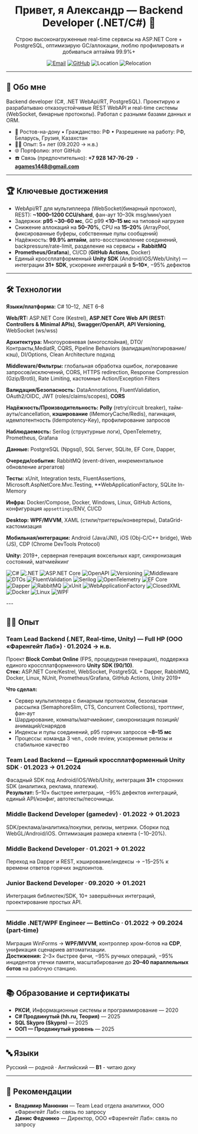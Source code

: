 <h1 align="center">Привет, я Александр — Backend Developer (.NET/C#) 🚀</h1>
<p align="center">
  Строю высоконагруженные real-time сервисы на ASP.NET Core + PostgreSQL, оптимизирую GC/аллокации, люблю профилировать и добиваться аптайма 99.9%+
</p>

<p align="center">
  <a href="mailto:agames1448@gmail.com"><img alt="Email" src="https://img.shields.io/badge/Email-agames1448%40gmail.com-informational?logo=gmail"></a>
  <a href="https://github.com/AlexanderHub99"><img alt="GitHub" src="https://img.shields.io/badge/GitHub-AlexanderHub99-black?logo=github"></a>
  <img alt="Location" src="https://img.shields.io/badge/Москва-RU-blue">
  <img alt="Relocation" src="https://img.shields.io/badge/Готов%20к-релокации%20и%20командировкам-success">
</p>

---

## 🧭 Обо мне
Backend developer (C#, .NET WebApi/RT, PostgreSQL). Проектирую и разрабатываю отказоустойчивые REST WebAPI и real-time системы (WebSocket, бинарные протоколы). Работал с разными базами данных и ORM.
- 📍 Ростов-на-дону • Гражданство: РФ • Разрешение на работу: РФ, Беларусь, Грузия, Казахстан  
- 🧑‍💻 Опыт: 5+ лет (09.2020 → н.в.)  
- 🌐 Портфолио: этот GitHub  
- ☎️ Связь (предпочтительно): **+7 928 147-76-29** ・ **agames1448@gmail.com**

---

## 🏆 Ключевые достижения
- WebApi/RT для мультиплеера (WebSocket(бинарный протокол), REST): **~1000–1200 CCU/shard**, фан-аут 10–30k msg/мин/узел  
- Задержки: **p95 ~30–60 мс**, GC p99 **<10–15 мс** на типовой нагрузке  
- Снижение аллокаций на **50–70%**, CPU на **15–20%** (ArrayPool, фиксированные буферы, собственные пулы сообщений)  
- Надёжность: **99.9% аптайм**, авто-восстановление соединений, backpressure/rate-limit, разделение на сервисы + **RabbitMQ**  
- **Prometheus/Grafana**), CI/CD (**GitHub Actions**, Docker)  
- Единый кроссплатформенный **Unity SDK** (Android/iOS/Web/Unity) — интеграции **31+ SDK**, ускорение интеграций в **5–10×**, −95% дефектов

---

## 🛠️ Технологии

**Языки/платформа:** C# 10–12, .NET 6–8  

**Web/RT:** ASP.NET Core (Kestrel), **ASP.NET Core Web API (REST: Controllers & Minimal APIs)**, **Swagger/OpenAPI**, **API Versioning**, WebSocket (ws/wss) 

**Архитектура:** Многоуровневая (многослойная), DTO/Контракты,MediatR, CQRS, Pipeline Behaviors (валидация/логирование/кэш), DI/Options, Clean Architecture подход  

**Middleware/Фильтры:** глобальная обработка ошибок, логирование запросов/исключений, CORS, HTTPS redirection, Response Compression (Gzip/Brotli), Rate Limiting, кастомные Action/Exception Filters  

**Валидация/Безопасность:** DataAnnotations, FluentValidation, OAuth2/OIDC, JWT (roles/claims/scopes), **CORS** 

**Надёжность/Производительность:** **Polly** (retry/circuit breaker), тайм-ауты/cancellation, **кэширование** (IMemoryCache/Redis), пагинация, идемпотентность (Idempotency-Key), профилирование запросов  

**Наблюдаемость:** Serilog (структурные логи), OpenTelemetry, Prometheus, Grafana  

**Данные:** PostgreSQL (Npgsql), SQL Server, SQLite, EF Core, Dapper,

**Очереди/события:** RabbitMQ (event-driven, инкрементальное обновление агрегатов)

**Тесты:** xUnit, Integration tests, FluentAssertions, Microsoft.AspNetCore.Mvc.Testing, **WebApplicationFactory, SQLite In-Memory

**Инфра:** Docker/Compose, Docker, Windows, Linux, GitHub Actions, конфигурация `appsettings`/ENV, CI/CD  

**Desktop:** **WPF/MVVM**, XAML (стили/триггеры/конвертеры), DataGrid-кастомизация

**Мобильная/интеграции:** Android (Java/JNI), iOS (Obj-C/C++ bridge), Web (JS), CDP (Chrome DevTools Protocol)

**Unity:** 2019+, серверная генерация воксельных карт, синхронизация состояний, матчмейкинг

<p>
  <img alt="C#" src="https://img.shields.io/badge/C%23-239120?logo=csharp&logoColor=white">
  <img alt=".NET" src="https://img.shields.io/badge/.NET-512BD4?logo=dotnet&logoColor=white">
  <img alt="ASP.NET Core" src="https://img.shields.io/badge/ASP.NET%20Core-Web%20API%20%7C%20Minimal-5C2D91">
  <img alt="OpenAPI" src="https://img.shields.io/badge/Swagger%20%7C%20OpenAPI-85EA2D?logo=swagger&logoColor=white">
  <img alt="Versioning" src="https://img.shields.io/badge/API-Versioning-546E7A">
  <img alt="Middleware" src="https://img.shields.io/badge/Middleware-Errors%20%7C%20CORS%20%7C%20Rate%20Limit-455A64">
  <img alt="DTOs" src="https://img.shields.io/badge/DTOs-Contracts%20%7C%20AutoMapper-1565C0">
  <img alt="FluentValidation" src="https://img.shields.io/badge/FluentValidation-2E7D32">
  <img alt="Serilog" src="https://img.shields.io/badge/Serilog-Structured%20Logs-1E88E5">
  <img alt="OpenTelemetry" src="https://img.shields.io/badge/OpenTelemetry-Traces%20%7C%20Metrics-FF6F00">
  <img alt="EF Core" src="https://img.shields.io/badge/EF%20Core-SQL%20Server%20%7C%20SQLite-2E7D32">
  <img alt="Dapper" src="https://img.shields.io/badge/Dapper-0C4A6E">
  <img alt="RabbitMQ" src="https://img.shields.io/badge/RabbitMQ-FF6600?logo=rabbitmq&logoColor=white">
  <img alt="xUnit" src="https://img.shields.io/badge/xUnit-5E5E5E">
  <img alt="WebApplicationFactory" src="https://img.shields.io/badge/WebApplicationFactory-Testing-1976D2">
  <img alt="ClosedXML" src="https://img.shields.io/badge/ClosedXML-Excel-43A047">
  <img alt="Docker" src="https://img.shields.io/badge/Docker-2496ED?logo=docker&logoColor=white">
  <img alt="Linux" src="https://img.shields.io/badge/Linux-FCC624?logo=linux&logoColor=black">
  <img alt="WPF" src="https://img.shields.io/badge/WPF-5C2D91?logo=.net&logoColor=white">
</p>
---

## 👷‍♂️ Опыт
### Team Lead Backend (.NET, Real-time, Unity) — **Full HP (ООО «Фаренгейт Лаб»)** · 01.2024 → н.в.
Проект **Block Combat Online** (FPS, процедурная генерация), поддержка единого кроссплатформенного **Unity SDK (90/10)**.  
**Стек:** ASP.NET Core/Kestrel, WebSocket, PostgreSQL + Dapper, RabbitMQ, Docker, Linux, NUnit, Prometheus/Grafana, GitHub Actions, Unity 2019+

**Что сделал:**
- Сервер мультиплеера с бинарным протоколом, безопасная рассылка (SemaphoreSlim, CTS, Concurrent Collections), троттлинг, фан-аут
- Шардирование, комнаты/матчмейкинг, синхронизация позиций/анимаций/снарядов
- Индексы и пулы соединений, p95 горячих запросов **~8–15 мс**
- Процессы: команда 3 чел., code review, ускоренные релизы и стабильное качество

### Team Lead Backend — **Единый кроссплатформенный Unity SDK** · 01.2023 → 01.2024
Фасадный SDK под Android/iOS/Web/Unity, интеграция **31+** сторонних SDK (аналитика, реклама, платежи).  
**Результат:** 5–10× быстрее интеграции, −95% дефектов интеграций, единый API/конфиг, автотесты/песочницы.

### Middle Backend Developer (gamedev) · 01.2022 → 01.2023  
SDK/реклама/аналитика/покупки, релизы, метрики. Сборки под WebGL/Android/iOS. Оптимизация размера клиента (−10–20%).

### Middle Backend Developer · 01.2021 → 01.2022  
Переход на Dapper и REST, кэширование/индексы → −15–25% к времени ответов горячих эндпоинтов.

### Junior Backend Developer · 09.2020 → 01.2021  
Интеграция библиотек/SDK, 10+ завершённых интеграций, проектирование простых API.

---

### Middle .NET/WPF Engineer — **BettinCo** · 01.2022 → 09.2024 (part-time)
Миграция WinForms → **WPF/MVVM**, контроллер хром-ботов на **CDP**, унификация сценариев автоматизации.  
**Достижения:** 2–3× быстрее фичи, −95% ручных операций, −95% инцидентов утечки памяти, масштабирование до **20–40 параллельных ботов** на рабочую станцию.

---

## 📚 Образование и сертификаты
- **РКСИ**, Информационные системы и программирование — 2020  
- **C# Продвинутый (hh.ru, Теория)** — 2025  
- **SQL Skypro (Skypro)** — 2025  
- **ООП — Продвинутый уровень** — 2025

---

## 🔤 Языки
Русский — родной · Английский — **B1** - читаю доку

---

## 🤝 Рекомендации
- **Владимир Манюнин** — Team Lead отдела аналитики, ООО «Фаренгейт Лаб»: связь по запросу
- **Денис Федчинко** — Директор, ООО «Фаренгейт Лаб»: связь по запросу
